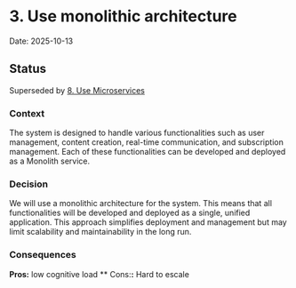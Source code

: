 # 3. Use monolithic architecture

Date: 2025-10-13

## Status

Superseded by [8. Use Microservices](0008-use-microservices.md)

### Context

The system is designed to handle various functionalities such as user management, content creation, real-time communication, and subscription management. Each of these functionalities can be developed and deployed as a Monolith service.

### Decision

We will use a monolithic architecture for the system. This means that all functionalities will be developed and deployed as a single, unified application. This approach simplifies deployment and management but may limit scalability and maintainability in the long run.

### Consequences

 **Pros:** low cognitive load
 ** Cons:**:** Hard to escale